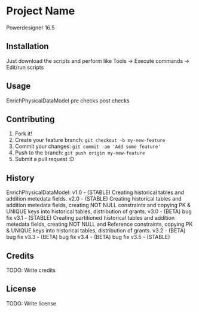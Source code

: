 # Project Name

Powerdesigner 16.5

## Installation

Just download the scripts and perform like Tools -> Execute commands -> Edit/run scripts

## Usage

EnrichPhysicalDataModel
pre checks
post checks

## Contributing

1. Fork it!
2. Create your feature branch: `git checkout -b my-new-feature`
3. Commit your changes: `git commit -am 'Add some feature'`
4. Push to the branch: `git push origin my-new-feature`
5. Submit a pull request :D

## History

EnrichPhysicalDataModel:
  v1.0 - (STABLE) Creating historical tables and addition metedata fields.
  v2.0 - (STABLE) Creating historical tables and addition metedata fields, creating NOT NULL constraints and 
         copying PK & UNIQUE keys into historical tables, distribution of grants.
  v3.0 - (BETA) bug fix
  v3.1 - (STABLE) Creating partitioned historical tables and addition metedata fields, creating NOT NULL and 
         Reference constraints, copying PK & UNIQUE keys into historical tables, distribution of grants.
  v3.2 - (BETA) bug fix
  v3.3 - (BETA) bug fix
  v3.4 - (BETA) bug fix
  v3.5 - (STABLE) 

## Credits

TODO: Write credits

## License

TODO: Write license
